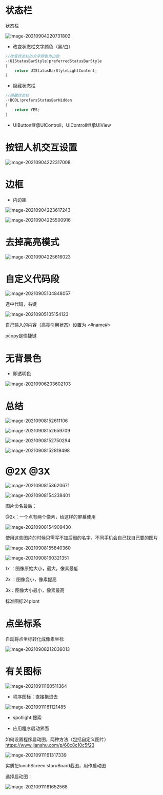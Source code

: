# 状态栏

状态栏

![image-20210904220731802](%E8%B6%85%E7%BA%A7%E7%8C%9C%E5%9B%BE.assets/image-20210904220731802.png)

- 改变状态栏文字颜色（黑/白）

```objective-c
//改变状态栏的文字颜色为白色
-(UIStatusBarStyle)preferredStatusBarStyle
{
    return UIStatusBarStyleLightContent;
}
```

- 隐藏状态栏

```objective-c
//隐藏状态栏
-(BOOL)prefersStatusBarHidden
{
    return YES;
}
```

- UIButton继承UIControll，UIControll继承UIView

# 按钮人机交互设置

![image-20210904222317008](%E8%B6%85%E7%BA%A7%E7%8C%9C%E5%9B%BE.assets/image-20210904222317008.png)

# 边框

- 内边距

![image-20210904223617243](%E8%B6%85%E7%BA%A7%E7%8C%9C%E5%9B%BE.assets/image-20210904223617243.png)

![image-20210904225500916](%E8%B6%85%E7%BA%A7%E7%8C%9C%E5%9B%BE.assets/image-20210904225500916.png)

# 去掉高亮模式

![image-20210904225616023](%E8%B6%85%E7%BA%A7%E7%8C%9C%E5%9B%BE.assets/image-20210904225616023.png)

   # 自定义代码段

![image-20210905104848057](%E8%B6%85%E7%BA%A7%E7%8C%9C%E5%9B%BE.assets/image-20210905104848057.png)

选中代码，右键

![image-20210905105154123](%E8%B6%85%E7%BA%A7%E7%8C%9C%E5%9B%BE.assets/image-20210905105154123.png)



自己输入的内容（高亮引用状态）设置为 <#name#>

pcopy是快捷键

# 无背景色

- 即透明色  

![image-20210906203602103](%E8%B6%85%E7%BA%A7%E7%8C%9C%E5%9B%BE.assets/image-20210906203602103.png)

# 总结

![image-20210908152611106](%E8%B6%85%E7%BA%A7%E7%8C%9C%E5%9B%BE.assets/image-20210908152611106.png)

![image-20210908152659709](%E8%B6%85%E7%BA%A7%E7%8C%9C%E5%9B%BE.assets/image-20210908152659709.png)

![image-20210908152750294](%E8%B6%85%E7%BA%A7%E7%8C%9C%E5%9B%BE.assets/image-20210908152750294.png)

![image-20210908152819498](%E8%B6%85%E7%BA%A7%E7%8C%9C%E5%9B%BE.assets/image-20210908152819498.png)

# @2X @3X

![image-20210908153620671](%E8%B6%85%E7%BA%A7%E7%8C%9C%E5%9B%BE.assets/image-20210908153620671.png)

 ![image-20210908154238401](%E8%B6%85%E7%BA%A7%E7%8C%9C%E5%9B%BE.assets/image-20210908154238401.png)

图片命名最后：

@2x：一个点有两个像素，给这样的屏幕使用

![image-20210908154909430](%E8%B6%85%E7%BA%A7%E7%8C%9C%E5%9B%BE.assets/image-20210908154909430.png)

使用这些图片的时候只需写不加后缀的名字，不同手机会自己找自己要的图片

![image-20210908155840360](%E8%B6%85%E7%BA%A7%E7%8C%9C%E5%9B%BE.assets/image-20210908155840360.png)

![image-20210908160321351](%E8%B6%85%E7%BA%A7%E7%8C%9C%E5%9B%BE.assets/image-20210908160321351.png)

 1x ：图像原始大小，最大，像素最低

2x ：图像变小，像素提高

3x：图像大小最小，像素最高

标准图标24piont

# 点坐标系

自动将点坐标转化成像素坐标



![image-20210908212036013](%E8%B6%85%E7%BA%A7%E7%8C%9C%E5%9B%BE.assets/image-20210908212036013.png)

# 有关图标

![image-20210911160511364](%E8%B6%85%E7%BA%A7%E7%8C%9C%E5%9B%BE.assets/image-20210911160511364.png)

- 程序图标：直接拖进去

![image-20210911161121485](%E8%B6%85%E7%BA%A7%E7%8C%9C%E5%9B%BE.assets/image-20210911161121485.png)

- spotlight:搜索

- 应用程序启动界面

如何设置程序启动图，两种方法（包括自定义图片）https://www.jianshu.com/p/60c8c10c5f23

![image-20210911161317339](%E8%B6%85%E7%BA%A7%E7%8C%9C%E5%9B%BE.assets/image-20210911161317339.png)

实质把lunchScreen.storuBoard截图，用作启动图

选择启动图：

![image-20210911161652568](%E8%B6%85%E7%BA%A7%E7%8C%9C%E5%9B%BE.assets/image-20210911161652568.png)

